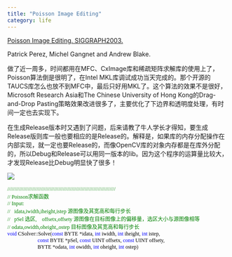 ```yaml
---
title: "Poisson Image Editing"
category: life
---
```


<p><a href="http://www.cs.tau.ac.il/~tommer/adv-graphics/ex1.htm">Poisson Image Editing. SIGGRAPH2003. </a></p>
<p>Patrick Perez, Michel Gangnet and Andrew Blake. </p>

<p>做了近一周多，时间都用在MFC、CxImage库和稀疏矩阵求解库的使用上了，Poisson算法倒是很明了，在Intel MKL库调试成功当天完成的。那个开源的TAUCS库怎么也放不到MFC中，最后只好用MKL了。这个算法的效果不是很好，Microsoft Research Asia和The Chinese University of Hong Kong的Drag-and-Drop Pasting策略效果改进很多了，主要优化了下边界和透明度处理，有时间一定也去实现下。</p>
<p>在生成Release版本时又遇到了问题，后来请教了牛人学长才得知，要生成Release版则库一般也要相应的是Release的。解释是，如果库的内存分配操作在内部实现，就一定也要Release的，而像OpenCV库的对象内存都是在库外分配的，所以Debug和Release可以用同一版本的lib。因为这个程序的运算量比较大，才发现Release比Debug明显快了很多！</p>

<p><img class="blogimg" border="0" small="0" src="http://hiphotos.baidu.com/maxint/pic/item/0be8eb24a355b33cd5074207.jpg"></p>

<p class="MsoNormal" style="margin: 0cm 0cm 0pt; text-align: left; mso-layout-grid-align: none" align="left"><span style="font-size: 9pt; color: green; mso-hansi-: 0pt; mso-no-proof: yes"><font face="宋体">//////////////////////////////////////////////////////////////////////////</font></span></p>
<p class="MsoNormal" style="margin: 0cm 0cm 0pt; text-align: left; mso-layout-grid-align: none" align="left"><font face="宋体"><span style="font-size: 9pt; color: green; mso-hansi-: 0pt; mso-no-proof: yes">// Poisson</span><span style="font-size: 9pt; color: green; mso-hansi-: 0pt; mso-no-proof: yes">求解函数</span></font></p>
<p class="MsoNormal" style="margin: 0cm 0cm 0pt; text-align: left; mso-layout-grid-align: none" align="left"><span style="font-size: 9pt; color: green; mso-hansi-: 0pt; mso-no-proof: yes"><font face="宋体">// Input:</font></span></p>
<p class="MsoNormal" style="margin: 0cm 0cm 0pt; text-align: left; mso-layout-grid-align: none" align="left"><font face="宋体"><span style="font-size: 9pt; color: green; mso-hansi-: 0pt; mso-no-proof: yes">//<span style="mso-tab-count: 1">&nbsp;&nbsp;    </span>idata,iwidth,iheight,istep<span style="mso-tab-count: 1"> </span></span><span style="font-size: 9pt; color: green; mso-hansi-: 0pt; mso-no-proof: yes">源图像及其宽高和每行步长</span></font></p>
<p class="MsoNormal" style="margin: 0cm 0cm 0pt; text-align: left; mso-layout-grid-align: none" align="left"><font face="宋体"><span style="font-size: 9pt; color: green; mso-hansi-: 0pt; mso-no-proof: yes">//<span style="mso-tab-count: 1">&nbsp;&nbsp;    </span>pSel </span><span style="font-size: 9pt; color: green; mso-hansi-: 0pt; mso-no-proof: yes">选区<span>,<span style="mso-tab-count: 1">&nbsp;&nbsp;&nbsp;    </span>offsetx,offsety </span>源图像在目标图像上的偏移量，选区大小与源图像相等</span></font></p>
<p class="MsoNormal" style="margin: 0cm 0cm 0pt; text-align: left; mso-layout-grid-align: none" align="left"><font face="宋体"><span style="font-size: 9pt; color: green; mso-hansi-: 0pt; mso-no-proof: yes">//<span style="mso-spacerun: yes"> </span>odata,owidth,oheight,,ostep </span><span style="font-size: 9pt; color: green; mso-hansi-: 0pt; mso-no-proof: yes">目标图像及其宽高和每行步长</span></font></p>
<p class="MsoNormal" style="margin: 0cm 0cm 0pt; text-align: left; mso-layout-grid-align: none" align="left"> </p>
<p class="MsoNormal" style="margin: 0cm 0cm 0pt; text-align: left; mso-layout-grid-align: none" align="left"><font face="宋体"><span style="font-size: 9pt; color: blue; mso-hansi-: 0pt; mso-no-proof: yes">void</span><span style="font-size: 9pt; mso-hansi-: 0pt; mso-no-proof: yes"> <span style="color: black">CSolver</span>::<span style="color: black">Solve</span>(<span style="color: blue">const</span> <span style="color: black">BYTE</span> *<span style="color: black">idata</span>, <span style="color: blue">int</span> <span style="color: black">iwidth</span>, <span style="color: blue">int</span> <span style="color: black">iheight</span>, <span style="color: blue">int</span> <span style="color: black">istep</span>, </span></font></p>
<p class="MsoNormal" style="margin: 0cm 0cm 0pt; text-align: left; mso-layout-grid-align: none" align="left"><span style="font-size: 9pt; mso-hansi-: 0pt; mso-no-proof: yes"><font face="宋体"><span style="mso-tab-count: 5">&nbsp;&nbsp;&nbsp;&nbsp;&nbsp;&nbsp;&nbsp;&nbsp;&nbsp;&nbsp;&nbsp;&nbsp;&nbsp;&nbsp;&nbsp;&nbsp;&nbsp;&nbsp;&nbsp;&nbsp;&nbsp;&nbsp;    </span><span style="color: blue">const</span> <span style="color: black">BYTE</span> *<span style="color: black">pSel</span>, <span style="color: blue">const</span> <span style="color: black">UINT</span> <span style="color: black">offsetx</span>, <span style="color: blue">const</span> <span style="color: black">UINT</span> <span style="color: black">offsety</span>, </font></span></p>
<p class="MsoNormal" style="margin: 0cm 0cm 0pt"><span style="font-size: 9pt; mso-hansi-: 0pt; mso-no-proof: yes"><font face="宋体"><span style="mso-tab-count: 5">&nbsp;&nbsp;&nbsp;&nbsp;&nbsp;&nbsp;&nbsp;&nbsp;&nbsp;&nbsp;&nbsp;&nbsp;&nbsp;&nbsp;&nbsp;&nbsp;&nbsp;&nbsp;&nbsp;&nbsp;&nbsp;&nbsp;    </span><span style="color: black">BYTE</span> *<span style="color: black">odata</span>, <span style="color: blue">int</span> <span style="color: black">owidth</span>, <span style="color: blue">int</span> <span style="color: black">oheight</span>, <span style="color: blue">int</span> <span style="color: black">ostep</span>)</font></span></p>